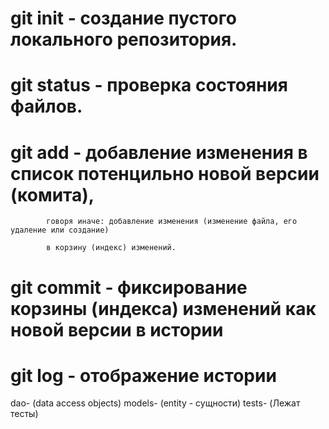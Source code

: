 # git init - создание пустого локального репозитория.

# git status - проверка состояния файлов.

# git add - добавление изменения в список потенцильно новой версии (комита),

            говоря иначе: добавление изменения (изменение файла, его удаление или создание) 

            в корзину (индекс) изменений.

# git commit - фиксирование корзины (индекса) изменений как новой версии в истории

# git log - отображение истории


dao- (data access objects)
models- (entity - сущности)
tests- (Лежат тесты)